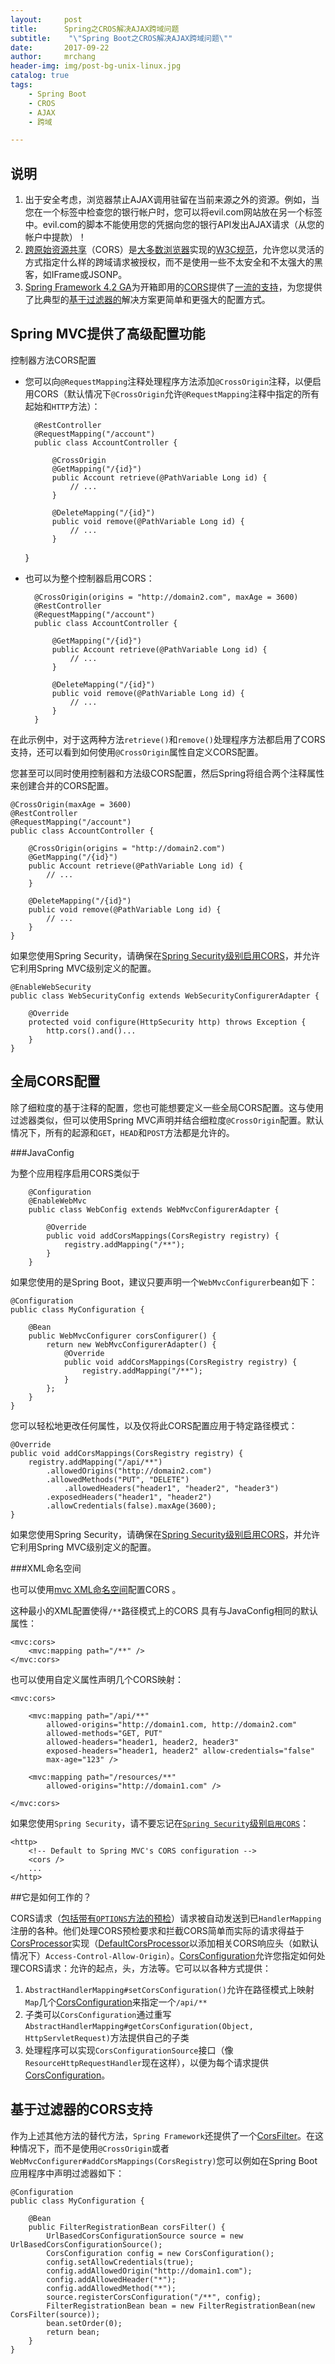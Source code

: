```yaml
---
layout:     post
title:      Spring之CROS解决AJAX跨域问题
subtitle:    "\"Spring Boot之CROS解决AJAX跨域问题\""
date:       2017-09-22
author:     mrchang
header-img: img/post-bg-unix-linux.jpg
catalog: true
tags:
    - Spring Boot
    - CROS
    - AJAX
    - 跨域

---
```


## 说明

1. 出于安全考虑，浏览器禁止AJAX调用驻留在当前来源之外的资源。例如，当您在一个标签中检查您的银行帐户时，您可以将evil.com网站放在另一个标签中。evil.com的脚本不能使用您的凭据向您的银行API发出AJAX请求（从您的帐户中提款）！
2. [跨原始资源共享](https://spring.io/understanding/CORS)（CORS）是[大多数浏览器](http://caniuse.com/#feat=cors)实现的[W3C规范](https://www.w3.org/TR/cors/)，允许您以灵活的方式指定什么样的跨域请求被授权，而不是使用一些不太安全和不太强大的黑客，如IFrame或JSONP。
3. [Spring Framework 4.2 GA](https://spring.io/blog/2015/07/31/spring-framework-4-2-goes-ga)为开箱即用的[CORS](https://jira.spring.io/browse/SPR-9278)提供了[一流的支持](https://jira.spring.io/browse/SPR-9278)，为您提供了比典型的[基于过滤器的](http://software.dzhuvinov.com/cors-filter.html)解决方案更简单和更强大的配置方式。

## Spring MVC提供了高级配置功能

控制器方法CORS配置

* 您可以向`@RequestMapping`注释处理程序方法添加`@CrossOrigin`注释，以便启用CORS（默认情况下`@CrossOrigin`允许`@RequestMapping`注释中指定的所有起始和`HTTP`方法）：

		@RestController
		@RequestMapping("/account")
		public class AccountController {
		
			@CrossOrigin
			@GetMapping("/{id}")
			public Account retrieve(@PathVariable Long id) {
				// ...
			}
		
			@DeleteMapping("/{id}")
			public void remove(@PathVariable Long id) {
				// ...
			}
	}

* 也可以为整个控制器启用CORS：

		@CrossOrigin(origins = "http://domain2.com", maxAge = 3600)
		@RestController
		@RequestMapping("/account")
		public class AccountController {
		
			@GetMapping("/{id}")
			public Account retrieve(@PathVariable Long id) {
				// ...
			}
		
			@DeleteMapping("/{id}")
			public void remove(@PathVariable Long id) {
				// ...
			}
		}
		

在此示例中，对于这两种方法`retrieve()`和`remove()`处理程序方法都启用了CORS支持，还可以看到如何使用`@CrossOrigin`属性自定义CORS配置。

您甚至可以同时使用控制器和方法级CORS配置，然后Spring将组合两个注释属性来创建合并的CORS配置。

	@CrossOrigin(maxAge = 3600)
	@RestController
	@RequestMapping("/account")
	public class AccountController {
	
		@CrossOrigin(origins = "http://domain2.com")
		@GetMapping("/{id}")
		public Account retrieve(@PathVariable Long id) {
			// ...
		}
	
		@DeleteMapping("/{id}")
		public void remove(@PathVariable Long id) {
			// ...
		}
	}
	
如果您使用Spring Security，请确保在[Spring Security级别启用CORS](https://docs.spring.io/spring-security/site/docs/current/reference/html/cors.html)，并允许它利用Spring MVC级别定义的配置。

	@EnableWebSecurity
	public class WebSecurityConfig extends WebSecurityConfigurerAdapter {
	
		@Override
		protected void configure(HttpSecurity http) throws Exception {
			http.cors().and()...
		}
	}
	

## 全局CORS配置

除了细粒度的基于注释的配置，您也可能想要定义一些全局CORS配置。这与使用过滤器类似，但可以使用Spring MVC声明并结合细粒度`@CrossOrigin`配置。默认情况下，所有的起源和`GET`，`HEAD`和`POST`方法都是允许的。


###JavaConfig

为整个应用程序启用CORS类似于

		@Configuration
		@EnableWebMvc
		public class WebConfig extends WebMvcConfigurerAdapter {
		
			@Override
			public void addCorsMappings(CorsRegistry registry) {
				registry.addMapping("/**");
			}
		}

如果您使用的是Spring Boot，建议只要声明一个`WebMvcConfigurer`bean如下：

	@Configuration
	public class MyConfiguration {
	
	    @Bean
	    public WebMvcConfigurer corsConfigurer() {
	        return new WebMvcConfigurerAdapter() {
	            @Override
	            public void addCorsMappings(CorsRegistry registry) {
	                registry.addMapping("/**");
	            }
	        };
	    }
	}		
您可以轻松地更改任何属性，以及仅将此CORS配置应用于特定路径模式：

	@Override
	public void addCorsMappings(CorsRegistry registry) {
		registry.addMapping("/api/**")
			.allowedOrigins("http://domain2.com")
			.allowedMethods("PUT", "DELETE")
				.allowedHeaders("header1", "header2", "header3")
			.exposedHeaders("header1", "header2")
			.allowCredentials(false).maxAge(3600);
	}
	
如果您使用Spring Security，请确保在[Spring Security级别启用CORS](https://docs.spring.io/spring-security/site/docs/current/reference/html/cors.html)，并允许它利用Spring MVC级别定义的配置。

###XML命名空间

也可以使用[mvc XML命名空间](https://jira.spring.io/browse/SPR-13046)配置CORS 。

这种最小的XML配置使得`/**`路径模式上的CORS 具有与JavaConfig相同的默认属性：

	<mvc:cors>
		<mvc:mapping path="/**" />
	</mvc:cors>

也可以使用自定义属性声明几个CORS映射：

	<mvc:cors>
	
		<mvc:mapping path="/api/**"
			allowed-origins="http://domain1.com, http://domain2.com"
			allowed-methods="GET, PUT"
			allowed-headers="header1, header2, header3"
			exposed-headers="header1, header2" allow-credentials="false"
			max-age="123" />
	
		<mvc:mapping path="/resources/**"
			allowed-origins="http://domain1.com" />
	
	</mvc:cors>
	
如果您使用`Spring Security`，请不要忘记在[`Spring Security`级别`启用CORS`](https://docs.spring.io/spring-security/site/docs/current/reference/html/cors.html)：

	<http>
		<!-- Default to Spring MVC's CORS configuration -->
		<cors />
		...
	</http>
	
##它是如何工作的？

CORS请求（[包括带有`OPTIONS`方法的预检](https://github.com/spring-projects/spring-framework/blob/master/spring-webmvc/src/main/java/org/springframework/web/servlet/FrameworkServlet.java#L906)）请求被自动发送到已`HandlerMapping`注册的各种。他们处理CORS预检要求和拦截CORS简单而实际的请求得益于[CorsProcessor](https://docs.spring.io/spring/docs/4.2.x/javadoc-api/org/springframework/web/cors/CorsProcessor.html)实现（[DefaultCorsProcessor](https://github.com/spring-projects/spring-framework/blob/master/spring-web/src/main/java/org/springframework/web/cors/DefaultCorsProcessor.java)以添加相关CORS响应头（如默认情况下）`Access-Control-Allow-Origin`）。[CorsConfiguration](https://docs.spring.io/spring/docs/4.2.x/javadoc-api/org/springframework/web/cors/CorsConfiguration.html)允许您指定如何处理CORS请求：允许的起点，头，方法等。它可以以各种方式提供：

1. `AbstractHandlerMapping#setCorsConfiguration()`允许在路径模式上映射`Map`几个[CorsConfiguration](https://docs.spring.io/spring/docs/4.2.x/javadoc-api/org/springframework/web/cors/CorsConfiguration.html)来指定一个`/api/**`
2. 子类可以`CorsConfiguration`通过重写`AbstractHandlerMapping#getCorsConfiguration(Object, HttpServletRequest)`方法提供自己的子类
3. 处理程序可以实现`CorsConfigurationSource`接口（像`ResourceHttpRequestHandler`现在这样），以便为每个请求提供[CorsConfiguration](https://docs.spring.io/spring/docs/4.2.x/javadoc-api/org/springframework/web/cors/CorsConfiguration.html)。

## 基于过滤器的CORS支持

作为上述其他方法的替代方法，`Spring Framework`还提供了一个[CorsFilter](https://docs.spring.io/spring/docs/current/javadoc-api/org/springframework/web/filter/CorsFilter.html)。在这种情况下，而不是使用`@CrossOrigin`或者`WebMvcConfigurer#addCorsMappings(CorsRegistry)`您可以例如在Spring Boot应用程序中声明过滤器如下：

	@Configuration
	public class MyConfiguration {
	
		@Bean
		public FilterRegistrationBean corsFilter() {
			UrlBasedCorsConfigurationSource source = new UrlBasedCorsConfigurationSource();
			CorsConfiguration config = new CorsConfiguration();
			config.setAllowCredentials(true);
			config.addAllowedOrigin("http://domain1.com");
			config.addAllowedHeader("*");
			config.addAllowedMethod("*");
			source.registerCorsConfiguration("/**", config);
			FilterRegistrationBean bean = new FilterRegistrationBean(new CorsFilter(source));
			bean.setOrder(0);
			return bean;
		}
	}


	
	
